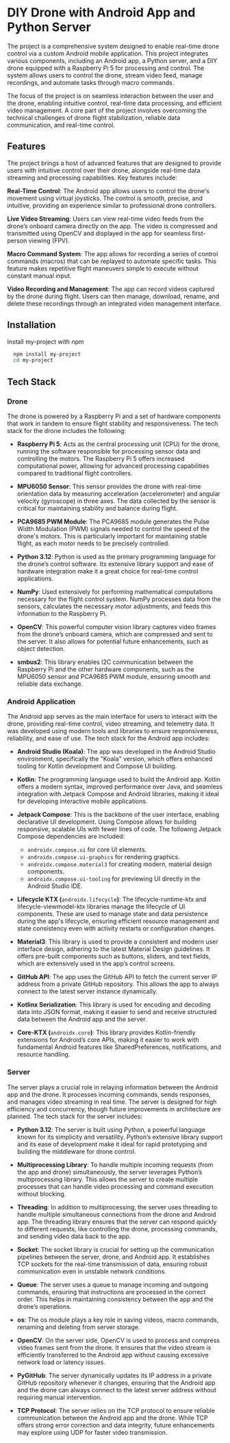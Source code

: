 
# **DIY Drone with Android App and Python Server**

The project is a comprehensive system designed to enable real-time drone control via a custom Android mobile application. This project integrates various components, including an Android app, a Python server, and a DIY drone equipped with a Raspberry Pi 5 for processing and control. The system allows users to control the drone, stream video feed, manage recordings, and automate tasks through macro commands.

The focus of the project is on seamless interaction between the user and the drone, enabling intuitive control, real-time data processing, and efficient video management. A core part of the project involves overcoming the technical challenges of drone flight stabilization, reliable data communication, and real-time control.


## **Features**

The project brings a host of advanced features that are designed to provide users with intuitive control over their drone, alongside real-time data streaming and processing capabilities. Key features include:

**Real-Time Control**: The Android app allows users to control the drone's movement using virtual joysticks. The control is smooth, precise, and intuitive, providing an experience similar to professional drone controllers.

**Live Video Streaming**: Users can view real-time video feeds from the drone’s onboard camera directly on the app. The video is compressed and transmitted using OpenCV and displayed in the app for seamless first-person viewing (FPV).

**Macro Command System**: The app allows for recording a series of control commands (macros) that can be replayed to automate specific tasks. This feature makes repetitive flight maneuvers simple to execute without constant manual input.

**Video Recording and Management**: The app can record videos captured by the drone during flight. Users can then manage, download, rename, and delete these recordings through an integrated video management interface.


## **Installation**

Install my-project with npm

```bash
  npm install my-project
  cd my-project
```
    
## **Tech Stack**

### **Drone**

The drone is powered by a Raspberry Pi and a set of hardware components that work in tandem to ensure flight stability and responsiveness. The tech stack for the drone includes the following:

- **Raspberry Pi 5**: Acts as the central processing unit (CPU) for the drone, running the software responsible for processing sensor data and controlling the motors. The Raspberry Pi 5 offers increased computational power, allowing for advanced processing capabilities compared to traditional flight controllers.

- **MPU6050 Sensor**: This sensor provides the drone with real-time orientation data by measuring acceleration (accelerometer) and angular velocity (gyroscope) in three axes. The data collected by the sensor is critical for maintaining stability and balance during flight.

- **PCA9685 PWM Module**: The PCA9685 module generates the Pulse Width Modulation (PWM) signals needed to control the speed of the drone's motors. This is particularly important for maintaining stable flight, as each motor needs to be precisely controlled.

- **Python 3.12**: Python is used as the primary programming language for the drone’s control software. Its extensive library support and ease of hardware integration make it a great choice for real-time control applications.

- **NumPy**: Used extensively for performing mathematical computations necessary for the flight control system. NumPy processes data from the sensors, calculates the necessary motor adjustments, and feeds this information to the Raspberry Pi.

- **OpenCV**: This powerful computer vision library captures video frames from the drone’s onboard camera, which are compressed and sent to the server. It also allows for potential future enhancements, such as object detection.

- **smbus2**: This library enables I2C communication between the Raspberry Pi and the other hardware components, such as the MPU6050 sensor and PCA9685 PWM module, ensuring smooth and reliable data exchange.


### **Android Application**
The Android app serves as the main interface for users to interact with the drone, providing real-time control, video streaming, and telemetry data. It was developed using modern tools and libraries to ensure responsiveness, reliability, and ease of use. The tech stack for the Android app includes:

- **Android Studio (Koala)**: The app was developed in the Android Studio environment, specifically the "Koala" version, which offers enhanced tooling for Kotlin development and Compose UI building.

- **Kotlin**: The programming language used to build the Android app. Kotlin offers a modern syntax, improved performance over Java, and seamless integration with Jetpack Compose and Android libraries, making it ideal for developing interactive mobile applications.

- **Jetpack Compose**: This is the backbone of the user interface, enabling declarative UI development. Using Compose allows for building responsive, scalable UIs with fewer lines of code. The following Jetpack Compose dependencies are included:

    - `androidx.compose.ui` for core UI elements.
    - `androidx.compose.ui-graphics` for rendering graphics.
    - `androidx.compose.material3` for creating modern, material design components.
    - `androidx.compose.ui-tooling` for previewing UI directly in the Android Studio IDE.

- **Lifecycle KTX (**`androidx.lifecycle`**)**: The lifecycle-runtime-ktx and lifecycle-viewmodel-ktx libraries manage the lifecycle of UI components. These are used to manage state and data persistence during the app's lifecycle, ensuring efficient resource management and state consistency even with activity restarts or configuration changes.

- **Material3**: This library is used to provide a consistent and modern user interface design, adhering to the latest Material Design guidelines. It offers pre-built components such as buttons, sliders, and text fields, which are extensively used in the app’s control screens.

- **GitHub API**: The app uses the GitHub API to fetch the current server IP address from a private GitHub repository. This allows the app to always connect to the latest server instance dynamically.

- **Kotlinx Serialization**: This library is used for encoding and decoding data into JSON format, making it easier to send and receive structured data between the Android app and the server.

- **Core-KTX (**`androidx.core`**)**: This library provides Kotlin-friendly extensions for Android’s core APIs, making it easier to work with fundamental Android features like SharedPreferences, notifications, and resource handling.
### **Server**

The server plays a crucial role in relaying information between the Android app and the drone. It processes incoming commands, sends responses, and manages video streaming in real time. The server is designed for high efficiency and concurrency, though future improvements in architecture are planned. The tech stack for the server includes:

- **Python 3.12**: The server is built using Python, a powerful language known for its simplicity and versatility. Python’s extensive library support and its ease of development make it ideal for rapid prototyping and building the middleware for drone control.

- **Multiprocessing Library**: To handle multiple incoming requests (from the app and drone) simultaneously, the server leverages Python’s multiprocessing library. This allows the server to create multiple processes that can handle video processing and command execution without blocking.

- **Threading**: In addition to multiprocessing, the server uses threading to handle multiple simultaneous connections from the drone and Android app. The threading library ensures that the server can respond quickly to different requests, like controlling the drone, processing commands, and sending video data back to the app.

- **Socket**: The socket library is crucial for setting up the communication pipelines between the server, drone, and Android app. It establishes TCP sockets for the real-time transmission of data, ensuring robust communication even in unstable network conditions.

- **Queue**: The server uses a queue to manage incoming and outgoing commands, ensuring that instructions are processed in the correct order. This helps in maintaining consistency between the app and the drone’s operations.

- **os**: The os module plays a key role in saving videos, macro commands, renaming and deleting from server storage.

- **OpenCV**: On the server side, OpenCV is used to process and compress video frames sent from the drone. It ensures that the video stream is efficiently transferred to the Android app without causing excessive network load or latency issues.

- **PyGitHub**: The server dynamically updates its IP address in a private GitHub repository whenever it changes, ensuring that the Android app and the drone can always connect to the latest server address without requiring manual intervention.

- **TCP Protocol**: The server relies on the TCP protocol to ensure reliable communication between the Android app and the drone. While TCP offers strong error correction and data integrity, future enhancements may explore using UDP for faster video transmission.